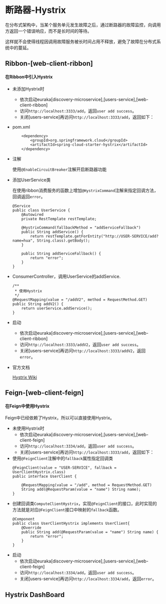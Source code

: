 # 断路器-Hystrix
在分布式架构中，当某个服务单元发生故障之后，通过断路器的故障监控，向调用方返回一个错误响应，而不是长时间的等待。

这样就不会使得线程因调用故障服务被长时间占用不释放，避免了故障在分布式系统中的蔓延。
## Ribbon-[web-client-ribbon]
#### 在Ribbon中引入Hystrix
- 未添加Hystrix时
    - 依次启动euraka[discovery-microservice],[users-service],[web-client-ribbon]
    - 访问`http://localhost:3333/add`，返回`user add success`。
    - 关闭[users-service]再访问`http://localhost:3333/add`，返回如下：
- pom.xml
    ```
        <dependency>
			<groupId>org.springframework.cloud</groupId>
			<artifactId>spring-cloud-starter-hystrix</artifactId>
		</dependency>
    ```
- 注解

    使用`@EnableCircuitBreaker`注解开启断路器功能
- 添加UserService类

    在使用ribbon消费服务的函数上增加`@HystrixCommand`注解来指定回调方法，回调返回`error`。
    ```
    @Service
    public class UserService {
        @Autowired
        private RestTemplate restTemplate;

        @HystrixCommand(fallbackMethod = "addServiceFallback")
        public String addService() {
            return restTemplate.getForEntity("http://USER-SERVICE/add?name=hua", String.class).getBody();
        }

        public String addServiceFallback() {
            return "error";
        }
    }
    ```
- ConsumerController，调用UserService的addService.
    ```
    /**
     * 使用Hystrix
     */
    @RequestMapping(value = "/addV2", method = RequestMethod.GET)
    public String addV2() {
        return userService.addService();
    }
    ```
- 启动
    - 依次启动euraka[discovery-microservice],[users-service],[web-client-ribbon]
    - 访问`http://localhost:3333/addV2`，返回`user add success`。
    - 关闭[users-service]再访问`http://localhost:3333/addV2`，返回`error`。

- 官方文档

    [Hystrix Wiki](https://github.com/Netflix/Hystrix/wiki/How-To-Use)
## Feign-[web-client-feign]
#### 在Feign中使用Hystrix
Feign中已经依赖了Hystrix，所以可以直接使用Hystrix。
- 未使用Hystrix时
    - 依次启动euraka[discovery-microservice],[users-service],[web-client-feign]
    - 访问`http://localhost:3334/add`，返回`user add success`。
    - 关闭[users-service]再访问`http://localhost:3333/add`，返回如下：
- 使用`@FeignClient`注解中的`fallback`属性指定回调类
    ```
    @FeignClient(value = "USER-SERVICE", fallback = UserClientHystrix.class)
    public interface UserClient {

        @RequestMapping(value = "/add", method = RequestMethod.GET)
        String add(@RequestParam(value = "name") String name);
    }
    ```
- 创建回调类`ComputeClientHystrix`，实现`@FeignClient`的接口，此时实现的方法就是对应`@FeignClient`接口中映射的`fallback`函数。
    ```
    @Component
    public class UserClientHystrix implements UserClient{
        @Override
        public String add(@RequestParam(value = "name") String name) {
            return "error";
        }
    }
    ```
- 启动
    - 依次启动euraka[discovery-microservice],[users-service],[web-client-feign]
    - 访问`http://localhost:3334/add`，返回`user add success`。
    - 关闭[users-service]再访问`http://localhost:3334/add`，返回`error`。
## Hystrix DashBoard